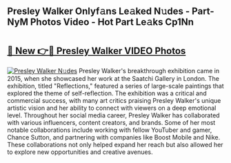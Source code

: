 ## Presley Walker Onlyf𝚊ns Le𝚊ked N𝚞des - Part-NyM Photos Video - Hot Part Le𝚊ks Cp1Nn

# <h2><a href="http://ab35653.deff.icu/?id=Presley+Walker">🔗 New 👉🔴 Presley Walker VIDEO Photos</a></h2>

[![Presley Walker N𝚞des](https://i.imgur.com/rIISA9y.gif)](http://ab35653.deff.icu/?id=Presley+Walker)
Presley Walker's breakthrough exhibition came in 2015, when she showcased her work at the Saatchi Gallery in London. The exhibition, titled "Reflections," featured a series of large-scale paintings that explored the theme of self-reflection. The exhibition was a critical and commercial success, with many art critics praising Presley Walker's unique artistic vision and her ability to connect with viewers on a deep emotional level. Throughout her social media career, Presley Walker has collaborated with various influencers, content creators, and brands. Some of her most notable collaborations include working with fellow YouTuber and gamer, Chance Sutton, and partnering with companies like Boost Mobile and Nike. These collaborations not only helped expand her reach but also allowed her to explore new opportunities and creative avenues.
